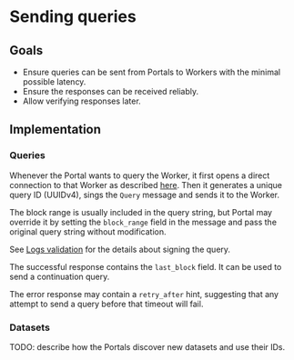 # Sending queries

## Goals

* Ensure queries can be sent from Portals to Workers with the minimal possible latency.
* Ensure the responses can be received reliably.
* Allow verifying responses later.

## Implementation

### Queries

Whenever the Portal wants to query the Worker, it first opens a direct connection to that Worker as described [here](04_network_communication.md#queries).
Then it generates a unique query ID (UUIDv4), sings the `Query` message and sends it to the Worker.

The block range is usually included in the query string, but Portal may override it by setting the `block_range` field in the message and pass the original query string without modification.

See [Logs validation](09_logs_validation.md) for the details about signing the query.

The successful response contains the `last_block` field. It can be used to send a continuation query.

The error response may contain a `retry_after` hint, suggesting that any attempt to send a query before that timeout will fail.

### Datasets

TODO: describe how the Portals discover new datasets and use their IDs.
